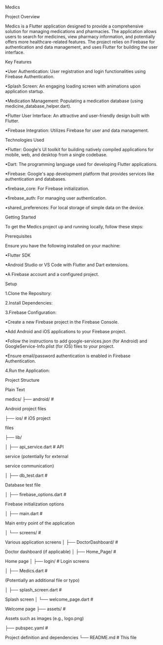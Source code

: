Medics







Project Overview

Medics is a Flutter application designed to provide a comprehensive solution for managing medications and pharmacies. The application allows users to search for medicines, view pharmacy information, and potentially offers more healthcare-related features. The project relies on Firebase for authentication and data management, and uses Flutter for building the user interface.

Key Features

•User Authentication: User registration and login functionalities using Firebase Authentication.

•Splash Screen: An engaging loading screen with animations upon application startup.

•Medication Management: Populating a medication database (using medicine_database_helper.dart).

•Flutter User Interface: An attractive and user-friendly design built with Flutter.

•Firebase Integration: Utilizes Firebase for user and data management.

Technologies Used

•Flutter: Google's UI toolkit for building natively compiled applications for mobile, web, and desktop from a single codebase.

•Dart: The programming language used for developing Flutter applications.

•Firebase: Google's app development platform that provides services like authentication and databases.

•firebase_core: For Firebase initialization.

•firebase_auth: For managing user authentication.



•shared_preferences: For local storage of simple data on the device.

Getting Started

To get the Medics project up and running locally, follow these steps:

Prerequisites

Ensure you have the following installed on your machine:

•Flutter SDK

•Android Studio or VS Code with Flutter and Dart extensions.

•A Firebase account and a configured project.

Setup

1.Clone the Repository:

2.Install Dependencies:

3.Firebase Configuration:

•Create a new Firebase project in the Firebase Console.

•Add Android and iOS applications to your Firebase project.

•Follow the instructions to add google-services.json (for Android) and GoogleService-Info.plist (for iOS) files to your project.

•Ensure email/password authentication is enabled in Firebase Authentication.



4.Run the Application:

Project Structure

Plain Text


medics/
├── android/                # 

Android project files

├── ios/         # iOS project 

files

├── lib/

│   ├── api_service.dart    # API 

service (potentially for external 

service communication)

│   ├── db_test.dart        # 

Database test file

│   ├── firebase_options.dart # 

Firebase initialization options

│   ├── main.dart           # 

Main entry point of the application

│   └── screens/            # 


Various application screens
│       ├── DoctorDashboard/ # 

Doctor dashboard (if applicable)
│       ├── Home_Page/      # 

Home page
│       ├── login/          # Login screens

│       ├── Medics.dart     # 

(Potentially an additional file or typo)

│       ├── splash_screen.dart # 

Splash screen
│       └── welcome_page.dart # 

Welcome page
├── assets/                 # 

Assets such as images (e.g., logo.png)

├── pubspec.yaml            # 

Project definition and dependencies
└── README.md               # This file


